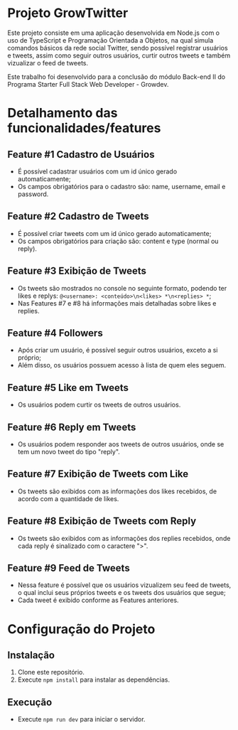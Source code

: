 # Projeto GrowTwitter

Este projeto consiste em uma aplicação desenvolvida em Node.js com o uso de TypeScript e Programação Orientada a Objetos, na qual simula comandos básicos da rede social Twitter, sendo possível registrar usuários e tweets, assim como seguir outros usuários, curtir outros tweets e também vizualizar o feed de tweets. 

Este trabalho foi desenvolvido para a conclusão do módulo Back-end II do Programa Starter Full Stack Web Developer - Growdev.

# Detalhamento das funcionalidades/features

## Feature #1 Cadastro de Usuários
- É possível cadastrar usuários com um id único gerado automaticamente;
- Os campos obrigatórios para o cadastro são: name, username, email e password.

## Feature #2 Cadastro de Tweets
- É possível criar tweets com um id único gerado automaticamente;
- Os campos obrigatórios para criação são: content e type (normal ou reply).

## Feature #3 Exibição de Tweets
- Os tweets são mostrados no console no seguinte formato, podendo ter likes e replys: `@<username>: <conteúdo>\n<likes> *\n<replies> *`;
- Nas Features #7 e #8 há informações mais detalhadas sobre likes e replies.

## Feature #4 Followers
- Após criar um usuário, é possível seguir outros usuários, exceto a si próprio;
- Além disso, os usuários possuem acesso à lista de quem eles seguem.

## Feature #5 Like em Tweets
- Os usuários podem curtir os tweets de outros usuários.

## Feature #6 Reply em Tweets
- Os usuários podem responder aos tweets de outros usuários, onde se tem um novo tweet do tipo "reply".

## Feature #7 Exibição de Tweets com Like
- Os tweets são exibidos com as informações dos likes recebidos, de acordo com a quantidade de likes.

## Feature #8 Exibição de Tweets com Reply
- Os tweets são exibidos com as informações dos replies recebidos, onde cada reply é sinalizado com o caractere ">".

## Feature #9 Feed de Tweets
- Nessa feature é possível que os usuários vizualizem seu feed de tweets, o qual inclui seus próprios tweets e os tweets dos usuários que segue;
- Cada tweet é exibido conforme as Features anteriores.

# Configuração do Projeto

## Instalação
1. Clone este repositório.
2. Execute `npm install` para instalar as dependências.

## Execução
- Execute `npm run dev` para iniciar o servidor.
